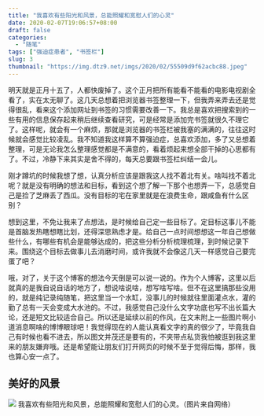 ```yaml
---
title: "我喜欢有些阳光和风景，总能照耀和宽慰人们的心灵"
date: 2020-02-07T19:06:57+08:00
draft: false
categories:
  - "随笔"
tags: ["强迫症患者", "书签栏"]
slug: 3
thumbnail: "https://img.dtz9.net/imgs/2020/02/55509d9f62acbc88.jpeg"
---
```


明天就是正月十五了，人都快废掉了。这个正月把所有能看不能看的电影电视剧全看了，实在太无聊了。这几天总想着把浏览器书签整理一下，但我弄来弄去还是觉得很乱，看来这个添加网址到书签的习惯需要改善一下。我总是喜欢把搜索到的一些有用的信息保存起来稍后继续查看研究，可是经常是添加完书签就很久不理它了。这样呢，就会有一个麻烦，那就是浏览器的书签栏被我塞的满满的，往往这时候就会感觉比较凌乱。我不知道我这样算不算强迫症，总喜欢添加，多了又总想着整理，可是无论我怎么整理感觉都是不满意的，看着烦起来想全部干掉的心思都有了。不过，冷静下来其实是舍不得的，每天总要跟书签栏纠结一会儿。

刚才蹲坑的时候我想了想，认真分析应该是跟我这人找不着北有关。啥叫找不着北呢？就是没有明确的想法和目标，看到这个想了解一下那个也想弄一下，总感觉自己是捡了芝麻丢了西瓜。没有目标的宅在家里就是在浪费生命，跟咸鱼有什么区别？

想到这里，不免让我来了点想法，是时候给自己定一些目标了。定目标这事儿不能是首脑发热瞎想瞎比划，还得深思熟虑才是。给自己一点时间想想这一年自己想做些什么，有哪些有机会是能够达成的，把这些分析分析梳理梳理，到时候记录下来。围绕这个目标去做事儿去消磨时间，或许我就不会像这几天一样感觉自己要完蛋了吧？

哦，对了，关于这个博客的想法今天倒是可以说一说的。作为个人博客，这里以后就真的是我自说自话的地方了，想说啥说啥，想写啥写啥。但不在这里搞那些没用的，就是纯记录纯随笔，把这里当一个水缸，没事儿的时候就往里面灌点水，灌的勤了总有一天会变成大水池的。不过，我感觉自己没什么文字功底也写不出长篇大论，还是短文比较适合自己。所以还是延续以前的作风，在文末附上一些图片啊小道消息啊啥的博博眼球吧！我觉得现在的人能认真看文字的真的很少了，毕竟我自己有时候也看不进去，所以图文并茂还是要有的，不夹带点私货我怕被逛到我这里来的朋友嫌弃哦。还是希望能让朋友们打开网页的时候不至于觉得后悔，那样，我也算心安一点了。

## 美好的风景

![](https://img.dtz9.net/imgs/2020/02/55509d9f62acbc88.jpeg)
我喜欢有些阳光和风景，总能照耀和宽慰人们的心灵。（图片来自网络）